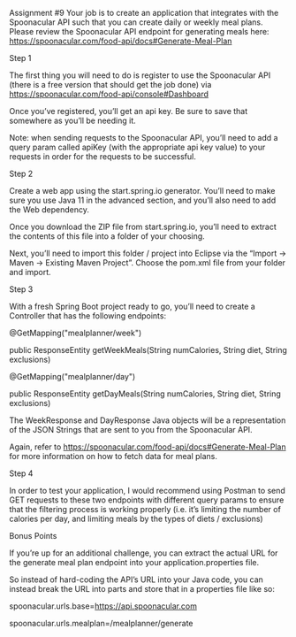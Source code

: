 Assignment #9
Your job is to create an application that integrates with the Spoonacular API such that you can create daily or weekly meal plans. Please review the Spoonacular API endpoint for generating meals here: https://spoonacular.com/food-api/docs#Generate-Meal-Plan

Step 1

The first thing you will need to do is register to use the Spoonacular API (there is a free version that should get the job done) via https://spoonacular.com/food-api/console#Dashboard

Once you’ve registered, you’ll get an api key. Be sure to save that somewhere as you’ll be needing it.

Note: when sending requests to the Spoonacular API, you’ll need to add a query param called apiKey (with the appropriate api key value) to your requests in order for the requests to be successful.

Step 2

Create a web app using the start.spring.io generator. You’ll need to make sure you use Java 11 in the advanced section, and you’ll also need to add the Web dependency.

Once you download the ZIP file from start.spring.io, you’ll need to extract the contents of this file into a folder of your choosing.

Next, you’ll need to import this folder / project into Eclipse via the “Import -> Maven -> Existing Maven Project”. Choose the pom.xml file from your folder and import.

Step 3

With a fresh Spring Boot project ready to go, you’ll need to create a Controller that has the following endpoints:

@GetMapping("mealplanner/week")

public ResponseEntity<WeekResponse> getWeekMeals(String numCalories, String diet, String exclusions)

@GetMapping("mealplanner/day")

public ResponseEntity<DayResponse> getDayMeals(String numCalories, String diet, String exclusions)

The WeekResponse and DayResponse Java objects will be a representation of the JSON Strings that are sent to you from the Spoonacular API.

Again, refer to https://spoonacular.com/food-api/docs#Generate-Meal-Plan for more information on how to fetch data for meal plans.

Step 4

In order to test your application, I would recommend using Postman to send GET requests to these two endpoints with different query params to ensure that the filtering process is working properly (i.e. it’s limiting the number of calories per day, and limiting meals by the types of diets / exclusions)

Bonus Points

If you’re up for an additional challenge, you can extract the actual URL for the generate meal plan endpoint into your application.properties file.

So instead of hard-coding the API’s URL into your Java code, you can instead break the URL into parts and store that in a properties file like so:

spoonacular.urls.base=https://api.spoonacular.com

spoonacular.urls.mealplan=/mealplanner/generate
